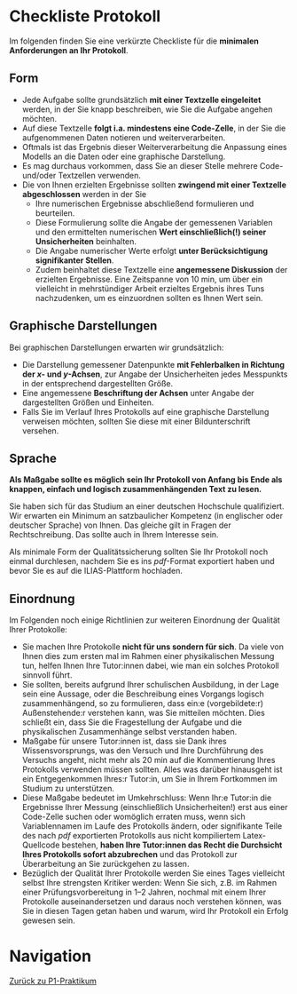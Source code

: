 # Checkliste Protokoll

Im folgenden finden Sie eine verkürzte Checkliste für die **minimalen Anforderungen an Ihr Protokoll**. 

## Form

- Jede Aufgabe sollte grundsätzlich **mit einer Textzelle eingeleitet** werden, in der Sie knapp beschreiben, wie Sie die Aufgabe angehen möchten. 
- Auf diese Textzelle **folgt i.a. mindestens eine Code-Zelle**, in der Sie die aufgenommenen Daten notieren und weiterverarbeiten. 
- Oftmals ist das Ergebnis dieser Weiterverarbeitung die Anpassung eines Modells an die Daten oder eine graphische Darstellung. 
- Es mag durchaus vorkommen, dass Sie an dieser Stelle mehrere Code- und/oder Textzellen verwenden. 
- Die von Ihnen erzielten Ergebnisse sollten **zwingend mit einer Textzelle abgeschlossen** werden in der Sie 
  - Ihre numerischen Ergebnisse abschließend formulieren und beurteilen. 
  - Diese Formulierung sollte die Angabe der gemessenen Variablen und den ermittelten numerischen **Wert einschließlich(!) seiner Unsicherheiten** beinhalten. 
  - Die Angabe numerischer Werte erfolgt **unter Berücksichtigung signifikanter Stellen**. 
  - Zudem beinhaltet diese Textzelle eine **angemessene Diskussion** der erzielten Ergebnisse. Eine Zeitspanne von 10 min, um über ein vielleicht in mehrstündiger Arbeit erzieltes Ergebnis ihres Tuns nachzudenken, um es einzuordnen sollten es Ihnen Wert sein. 

## Graphische Darstellungen

Bei graphischen Darstellungen erwarten wir grundsätzlich:

- Die Darstellung gemessener Datenpunkte **mit Fehlerbalken in Richtung der $x$- und $y$-Achsen**, zur Angabe der Unsicherheiten jedes Messpunkts in der entsprechend dargestellten Größe.
- Eine angemessene **Beschriftung der Achsen** unter Angabe der dargestellten Größen und Einheiten. 
- Falls Sie im Verlauf Ihres Protokolls auf eine graphische Darstellung verweisen möchten, sollten Sie diese mit einer Bildunterschrift versehen. 

## Sprache

**Als Maßgabe sollte es möglich sein Ihr Protokoll von Anfang bis Ende als knappen, einfach und logisch zusammenhängenden Text zu lesen.** 

Sie haben sich für das Studium an einer deutschen Hochschule qualifiziert. Wir erwarten ein Minimum an satzbaulicher Kompetenz (in englischer oder deutscher Sprache) von Ihnen. Das gleiche gilt in Fragen der Rechtschreibung. Das sollte auch in Ihrem Interesse sein. 

Als minimale Form der Qualitätssicherung sollten Sie Ihr Protokoll noch einmal durchlesen, nachdem Sie es ins *pdf*-Format exportiert haben und bevor Sie es auf die ILIAS-Plattform hochladen.  

## Einordnung

Im Folgenden noch einige Richtlinien zur weiteren Einordnung der Qualität Ihrer Protokolle: 

- Sie machen Ihre Protokolle **nicht für uns sondern für sich**. Da viele von Ihnen dies zum ersten mal im Rahmen einer physikalischen Messung tun, helfen Ihnen Ihre Tutor:innen dabei, wie man ein solches Protokoll sinnvoll führt. 
- Sie sollten, bereits aufgrund Ihrer schulischen Ausbildung, in der Lage sein eine Aussage, oder die Beschreibung eines Vorgangs logisch zusammenhängend, so zu formulieren, dass ein:e (vorgebildete:r) Außenstehende:r verstehen kann, was Sie mitteilen möchten. Dies schließt ein, dass Sie die Fragestellung der Aufgabe und die physikalischen Zusammenhänge selbst verstanden haben. 
- Maßgabe für unsere Tutor:innen ist, dass sie Dank ihres Wissensvorsprungs, was den Versuch und Ihre Durchführung des Versuchs angeht, nicht mehr als 20 min auf die Kommentierung Ihres Protokolls verwenden müssen sollten. Alles was darüber hinausgeht ist ein Entgegenkommen Ihres:r Tutor:in, um Sie in Ihrem Fortkommen im Studium zu unterstützen. 
- Diese Maßgabe bedeutet im Umkehrschluss: Wenn Ihr:e Tutor:in die Ergebnisse Ihrer Messung (einschließlich Unsicherheiten!) erst aus einer Code-Zelle suchen oder womöglich erraten muss, wenn sich Variablennamen im Laufe des Protokolls ändern, oder signifikante Teile des nach *pdf* exportierten Protokolls aus nicht kompiliertem Latex-Quellcode bestehen, **haben Ihre Tutor:innen das Recht die Durchsicht Ihres Protokolls sofort abzubrechen** und das Protokoll zur Überarbeitung an Sie zurückgehen zu lassen. 
- Bezüglich der Qualität Ihrer Protokolle werden Sie eines Tages vielleicht selbst Ihre strengsten Kritiker werden: Wenn Sie sich, z.B. im Rahmen einer Prüfungsvorbereitung in 1–2 Jahren, nochmal mit einem Ihrer Protokolle auseinandersetzen und daraus noch verstehen können, was Sie in diesen Tagen getan haben und warum, wird Ihr Protokoll ein Erfolg gewesen sein.  

# Navigation

[Zurück zu P1-Praktikum](https://gitlab.kit.edu/kit/etp-lehre/p1-praktikum/students)
